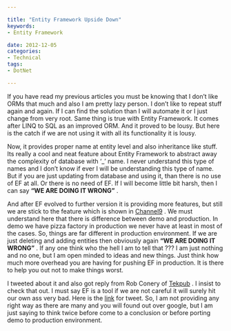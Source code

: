 ```yaml
---

title: "Entity Framework Upside Down"
keywords:
- Entity Framework

date: 2012-12-05
categories:
- Technical
tags:
- DotNet

---
```

If you have read my previous articles you must be knowing that I don’t like ORMs that much and also I am pretty lazy person. I don’t like to repeat stuff again and again. If I can find the solution than I will automate it or I just change from very root. Same thing is true with Entity Framework. It comes after LINQ to SQL as an improved ORM. And it proved to be lousy. But here is the catch if we are not using it with all its functionality it is lousy.

Now, it provides proper name at entity level and also inheritance like stuff. Its really a cool and neat feature about Entity Framework to abstract away the complexity of database with ‘_’ name. I never understand this type of names and I don’t know if ever I will be understanding this type of name. But if you are just updating from database and using it, than there is no use of EF at all. Or there is no need of EF. If I will become little bit harsh, then I can say **“WE ARE DOING IT WRONG”** .

And after EF evolved to further version it is providing more features, but still we are stick to the feature which is shown in [Channel9][1] . We must understand here that there is difference between demo and production. In demo we have pizza factory in production we never have at least in most of the cases. So, things are far different in production environment. If we are just deleting and adding entities then obviously again **“WE ARE DOING IT WRONG”** . If any one think who the hell I am to tell that ??? I am just nothing and no one, but I am open minded to ideas and new things. Just think how much more overhead you are having for pushing EF in production. It is there to help you out not to make things worst.
 
I tweeted about it and also got reply from Rob Conery of [Tekpub][2] . I insist to check that out. I must say EF is a tool if we are not careful it will surely hit our own ass very bad. Here is the [link][3] for tweet. So, I am not providing any right way as there are many and you will found out over google, but I am just saying to think twice before come to a conclusion or before porting demo to production environment.

 [1]: https://channel9.msdn.com/
 [2]: http://tekpub.com
 [3]: https://twitter.com/robconery/status/270700961109004288
